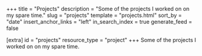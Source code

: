 +++
title = "Projects"
description = "Some of the projects I worked on on my spare time."
slug = "projects"
template = "projects.html"
sort_by = "date"
insert_anchor_links = "left"
in_search_index = true
generate_feed = false

[extra]
id = "projects"
resource_type = "project"
+++
Some of the projects I worked on on my spare time.